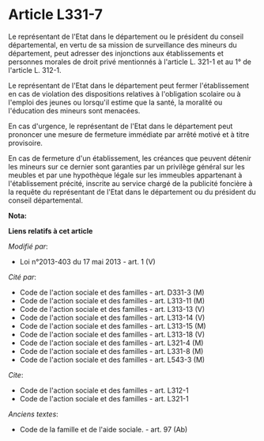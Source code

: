 # Article L331-7

Le représentant de l'Etat dans le département ou le président du conseil départemental, en vertu de sa mission de
surveillance des mineurs du département, peut adresser des injonctions aux établissements et personnes morales de droit privé
mentionnés à l'article L. 321-1 et au 1° de l'article L. 312-1. 

Le représentant de l'Etat dans le département peut fermer l'établissement en cas de violation des dispositions relatives à
l'obligation scolaire ou à l'emploi des jeunes ou lorsqu'il estime que la santé, la moralité ou l'éducation des mineurs sont
menacées. 

En cas d'urgence, le représentant de l'Etat dans le département peut prononcer une mesure de fermeture immédiate par arrêté
motivé et à titre provisoire. 

En cas de fermeture d'un établissement, les créances que peuvent détenir les mineurs sur ce dernier sont garanties par un
privilège général sur les meubles et par une hypothèque légale sur les immeubles appartenant à l'établissement précité,
inscrite au service chargé de la publicité foncière à la requête du représentant de l'Etat dans le département ou du
président du conseil départemental.

**Nota:**



**Liens relatifs à cet article**

_Modifié par_:

  - Loi n°2013-403 du 17 mai 2013 - art. 1 (V)

_Cité par_:

  - Code de l'action sociale et des familles - art. D331-3 (M)
  - Code de l'action sociale et des familles - art. L313-11 (M)
  - Code de l'action sociale et des familles - art. L313-13 (V)
  - Code de l'action sociale et des familles - art. L313-14 (V)
  - Code de l'action sociale et des familles - art. L313-15 (M)
  - Code de l'action sociale et des familles - art. L313-18 (V)
  - Code de l'action sociale et des familles - art. L321-4 (M)
  - Code de l'action sociale et des familles - art. L331-8 (M)
  - Code de l'action sociale et des familles - art. L543-3 (M)

_Cite_:

  - Code de l'action sociale et des familles - art. L312-1
  - Code de l'action sociale et des familles - art. L321-1

_Anciens textes_:

  - Code de la famille et de l'aide sociale. - art. 97 (Ab)
